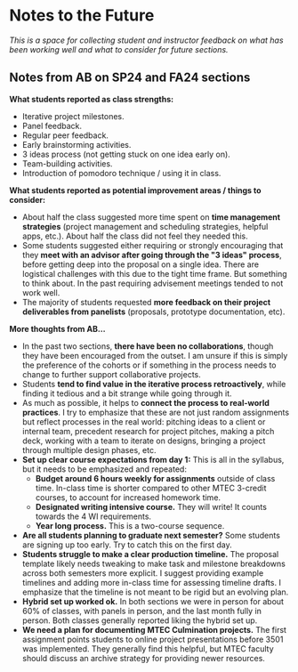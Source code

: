 # Notes to the Future

_This is a space for collecting student and instructor feedback on what has been working well and what to consider for future sections._

## Notes from AB on SP24 and FA24 sections

**What students reported as class strengths:**
* Iterative project milestones.  
* Panel feedback.
* Regular peer feedback.  
* Early brainstorming activities.  
* 3 ideas process (not getting stuck on one idea early on).
* Team-building activities.
* Introduction of pomodoro technique / using it in class.  
 

**What students reported as potential improvement areas / things to consider:**
  * About half the class suggested more time spent on **time management strategies** (project management and scheduling strategies, helpful apps, etc.). About half the class did not feel they needed this.
  * Some students suggested either requiring or strongly encouraging that they **meet with an advisor after going through the "3 ideas" process**, before getting deep into the proposal on a single idea. There are logistical challenges with this due to the tight time frame. But something to think about. In the past requiring advisement meetings tended to not work well.   
  * The majority of students requested **more feedback on their project deliverables from panelists** (proposals, prototype documentation, etc). 
 

**More thoughts from AB...**
* In the past two sections, **there have been no collaborations**, though they have been encouraged from the outset. I am unsure if this is simply the preference of the cohorts or if something in the process needs to change to further support collaborative projects.
* Students **tend to find value in the iterative process retroactively**, while finding it tedious and a bit strange while going through it. 
* As much as possible, it helps to **connect the process to real-world practices**. I try to emphasize that these are not just random assignments but reflect processes in the real world: pitching ideas  to a client or internal team, precedent research for project pitches, making a pitch deck,  working with a team to iterate on designs, bringing a project through multiple design phases, etc. 
* **Set up clear course expectations from day 1:** This is all in the syllabus, but it needs to be emphasized and repeated: 
  * **Budget around 6 hours weekly for assignments** outside of class time. In-class time is shorter compared to other MTEC 3-credit courses, to account for increased homework time. 
  * **Designated writing intensive course.** They will write! It counts towards the 4 WI requirements.
  * **Year long process.** This is a two-course sequence.  
* **Are all students planning to graduate next semester?** Some students are signing up too early. Try to catch this on the first day.   
* **Students struggle to make a clear production timeline.** The proposal template likely needs tweaking to make task and milestone breakdowns across both semesters more explicit. I suggest providing example timelines and adding more in-class time for assessing timeline drafts. I emphasize that the timeline is not meant to be rigid but an evolving plan. 
* **Hybrid set up worked ok.** In both sections we were in person for about 60% of classes, with panels in person, and the last month fully in person. Both classes generally reported liking the hybrid set up. 
* **We need a plan for documenting MTEC Culmination projects.** The first assignment points students to online project presentations before 3501 was implemented. They generally find this helpful, but MTEC faculty should discuss an archive strategy for providing newer resources.





